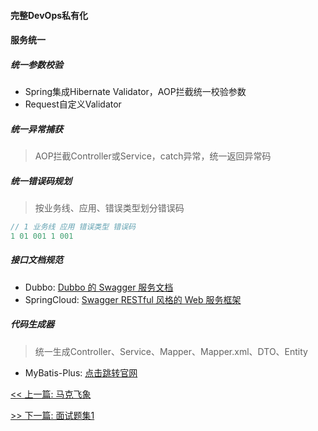 #### 完整DevOps私有化

#### 服务统一

##### 统一参数校验

* Spring集成Hibernate Validator，AOP拦截统一校验参数
* Request自定义Validator

##### 统一异常捕获

> AOP拦截Controller或Service，catch异常，统一返回异常码

##### 统一错误码规划

> 按业务线、应用、错误类型划分错误码

```java
// 1 业务线 应用 错误类型 错误码
1 01 001 1 001
```

##### 接口文档规范

* Dubbo: [Dubbo 的 Swagger 服务文档](https://www.oschina.net/p/swagger-dubbo)
* SpringCloud: [Swagger RESTful 风格的 Web 服务框架](https://www.oschina.net/p/swagger)

##### 代码生成器

> 统一生成Controller、Service、Mapper、Mapper.xml、DTO、Entity

* MyBatis-Plus: [点击跳转官网](https://mp.baomidou.com/)


[<< 上一篇: 马克飞象](1-P8/马克飞象.md)

[>> 下一篇: 面试题集1](2-大厂面试题/面试题集1.md)
